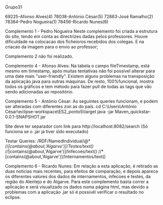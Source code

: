 Grupo31

69225-Afonso Alves(4) 
78038-António César(5)
72863-José Ramalho(2) 
78384-Pedro Nogueira(1) 
78456-Ricardo Nunes(6)

Complemento 1 - Pedro Nogueira
Neste complemento foi criada a estrutura do site, tendo em conta as directrizes dadas pelos professores. Houve dificuldade na colocacao dos ficheioros recebidos dos colegas. E na criacao da imagem para o envio ao professor;

Complemento 2 não foi realizado.

Complemento 4 - Afonso Alves:
Na tabela o campo fileTimestamp, está mesmo em timestamp, após muitas tentativas não foi possível alterar para uma date mais "user-friendly". Existem alguns problemas na transposição da aplicação java para outras máquinas. De resto, 100%funcional, mostra todos os gráficos e tem método para fazer pull de todas as tags que vão sendo adicionadas ao repositório.

Complemento 5 - António César:
As seguintes queries funcionam, e podem ser alteradas com diferentes zon as do país.
cd C:\Users\António César\eclipse-workspace\ES2_ponto5\target
java -jar Maven_quickstar-0.0.1-SNAPSHOT.jar

Site deve ter separador com link para http://localhost:8082/search (Só funciona se o .jar ja tiver sido executado)

Testar Queries:
/RDF/NamedIndividual/@*
//*[contains(@about,'Algarve')]/Testes/text()
//*[contains(@about,'Algarve')]/Infecoes/text()
//*[contains(@about,'Algarve')]/Internamentos/text()

Complemento 6 - Ricardo Nunes:
Em relação a esta aplicação, é retirado as duas noticias mais recentes, para efeitos de comparação, e depois aparece os diferentes valores dos dados de internamentos, infecoes e testes, da região do Alentejo e do Algarve. Para este complemento basta correr a aplicação e será visualizado os dados numa página html, mas devido a problemas com a aplicação .jar só é possivél verificar o resultado no eclipse.

